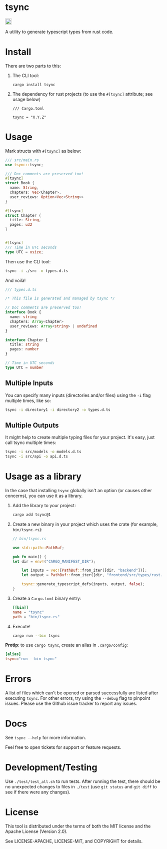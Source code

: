 # tsync

<a href="https://crates.io/crates/tsync"><img src="https://img.shields.io/crates/v/tsync.svg?style=for-the-badge" height="20" alt="License: MIT OR Apache-2.0" /></a>

A utility to generate typescript types from rust code.

# Install

There are two parts to this:

1. The CLI tool:

   ```
   cargo install tsync
   ```

2. The dependency for rust projects (to use the `#[tsync]` attribute; see usage below)

   ```
   /// Cargo.toml

   tsync = "X.Y.Z"
   ```

# Usage

Mark structs with `#[tsync]` as below:

```rust
/// src/main.rs
use tsync::tsync;

/// Doc comments are preserved too!
#[tsync]
struct Book {
  name: String,
  chapters: Vec<Chapter>,
  user_reviews: Option<Vec<String>>
}

#[tsync]
struct Chapter {
  title: String,
  pages: u32
}


#[tsync]
/// Time in UTC seconds
type UTC = usize;
```

Then use the CLI tool:

```sh
tsync -i ./src -o types.d.ts
```

And voilà!

```ts
/// types.d.ts

/* This file is generated and managed by tsync */

// Doc comments are preserved too!
interface Book {
  name: string
  chapters: Array<Chapter>
  user_reviews: Array<string> | undefined
}

interface Chapter {
  title: string
  pages: number
}

// Time in UTC seconds
type UTC = number
```

## Multiple Inputs

You can specify many inputs (directories and/or files) using the `-i` flag multiple times, like so:

```sh
tsync -i directory1 -i directory2 -o types.d.ts
```

## Multiple Outputs

It might help to create multiple typing files for your project. It's easy, just call tsync multiple times:

```sh
tsync -i src/models -o models.d.ts
tsync -i src/api -o api.d.ts
```

# Usage as a library

In the case that installing `tsync` globally isn't an option (or causes other concerns), you can use it as a library.

1. Add the library to your project:

   ```sh
   cargo add tsync@1
   ```

2. Create a new binary in your project which uses the crate (for example, `bin/tsync.rs`):
   
   ```rust
   // bin/tsync.rs

   use std::path::PathBuf;
   
   pub fn main() {
   let dir = env!("CARGO_MANIFEST_DIR");
   
       let inputs = vec![PathBuf::from_iter([dir, "backend"])];
       let output = PathBuf::from_iter([dir, "frontend/src/types/rust.d.ts"]);
   
       tsync::generate_typescript_defs(inputs, output, false);
   }
   ```

3. Create a `Cargo.toml` binary entry:
   
   ```toml
   [[bin]]
   name = "tsync"
   path = "bin/tsync.rs"
   ```

4. Execute!

   ```sh
   cargo run --bin tsync
   ```

**Protip**: to use `cargo tsync`, create an alias in `.cargo/config`:

   ```toml
   [alias]
   tsync="run --bin tsync"
   ```

# Errors

A list of files which can't be opened or parsed successfully are listed after executing `tsync`. For other errors, try using the `--debug` flag to pinpoint issues. Please use the Github issue tracker to report any issues.

# Docs

See `tsync --help` for more information.

Feel free to open tickets for support or feature requests.

# Development/Testing

Use `./test/test_all.sh` to run tests.
After running the test, there should be no unexpected changes to files in `./test` (use `git status` and `git diff` to see if there were any changes).

# License

This tool is distributed under the terms of both the MIT license and the Apache License (Version 2.0).

See LICENSE-APACHE, LICENSE-MIT, and COPYRIGHT for details.
